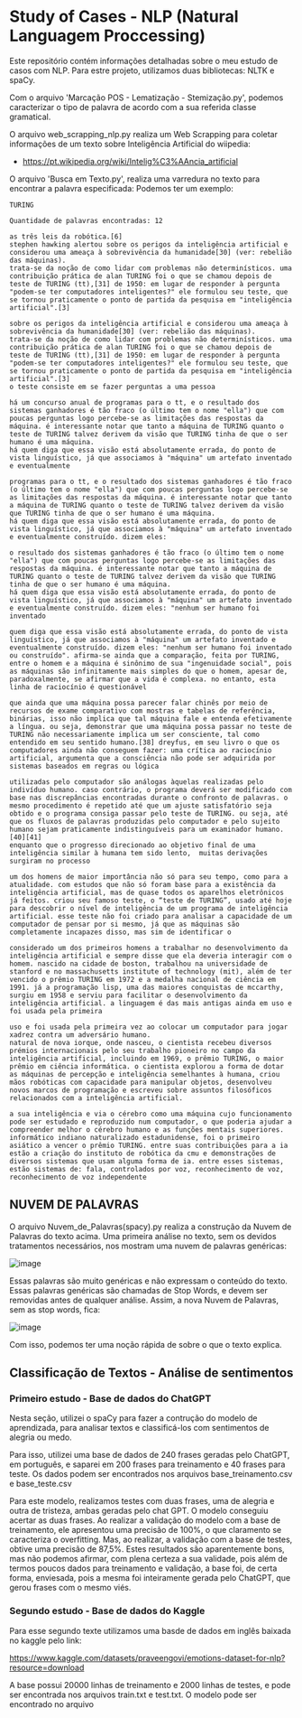 # Study of Cases - NLP (Natural Languagem Proccessing) 

Este repositório contém informações detalhadas sobre o meu estudo de casos com NLP.
Para estre projeto, utilizamos duas bibliotecas: NLTK e spaCy.

Com o arquivo 'Marcação POS - Lematização - Stemização.py', podemos caracterizar o tipo de palavra de acordo com a sua referida classe gramatical.

O arquivo web_scrapping_nlp.py realiza um Web Scrapping para coletar informações de um texto sobre Inteligência Artificial do wiipedia:
  - https://pt.wikipedia.org/wiki/Intelig%C3%AAncia_artificial

O arquivo 'Busca em Texto.py', realiza uma varredura no texto para encontrar a palavra especificada:
Podemos ter um exemplo:

```
TURING 

Quantidade de palavras encontradas: 12 

as três leis da robótica.[6]
stephen hawking alertou sobre os perigos da inteligência artificial e considerou uma ameaça à sobrevivência da humanidade[30] (ver: rebelião das máquinas).
trata-se da noção de como lidar com problemas não determinísticos. uma contribuição prática de alan TURING foi o que se chamou depois de teste de TURING (tt),[31] de 1950: em lugar de responder à pergunta "podem-se ter computadores inteligentes?" ele formulou seu teste, que se tornou praticamente o ponto de partida da pesquisa em "inteligência artificial".[3]

sobre os perigos da inteligência artificial e considerou uma ameaça à sobrevivência da humanidade[30] (ver: rebelião das máquinas).
trata-se da noção de como lidar com problemas não determinísticos. uma contribuição prática de alan TURING foi o que se chamou depois de teste de TURING (tt),[31] de 1950: em lugar de responder à pergunta "podem-se ter computadores inteligentes?" ele formulou seu teste, que se tornou praticamente o ponto de partida da pesquisa em "inteligência artificial".[3]
o teste consiste em se fazer perguntas a uma pessoa

há um concurso anual de programas para o tt, e o resultado dos sistemas ganhadores é tão fraco (o último tem o nome "ella") que com poucas perguntas logo percebe-se as limitações das respostas da máquina. é interessante notar que tanto a máquina de TURING quanto o teste de TURING talvez derivem da visão que TURING tinha de que o ser humano é uma máquina.
há quem diga que essa visão está absolutamente errada, do ponto de vista linguístico, já que associamos à "máquina" um artefato inventado e eventualmente

programas para o tt, e o resultado dos sistemas ganhadores é tão fraco (o último tem o nome "ella") que com poucas perguntas logo percebe-se as limitações das respostas da máquina. é interessante notar que tanto a máquina de TURING quanto o teste de TURING talvez derivem da visão que TURING tinha de que o ser humano é uma máquina.
há quem diga que essa visão está absolutamente errada, do ponto de vista linguístico, já que associamos à "máquina" um artefato inventado e eventualmente construído. dizem eles:

o resultado dos sistemas ganhadores é tão fraco (o último tem o nome "ella") que com poucas perguntas logo percebe-se as limitações das respostas da máquina. é interessante notar que tanto a máquina de TURING quanto o teste de TURING talvez derivem da visão que TURING tinha de que o ser humano é uma máquina.
há quem diga que essa visão está absolutamente errada, do ponto de vista linguístico, já que associamos à "máquina" um artefato inventado e eventualmente construído. dizem eles: "nenhum ser humano foi inventado

quem diga que essa visão está absolutamente errada, do ponto de vista linguístico, já que associamos à "máquina" um artefato inventado e eventualmente construído. dizem eles: "nenhum ser humano foi inventado ou construído". afirma-se ainda que a comparação, feita por TURING, entre o homem e a máquina é sinônimo de sua "ingenuidade social", pois as máquinas são infinitamente mais simples do que o homem, apesar de, paradoxalmente, se afirmar que a vida é complexa. no entanto, esta linha de raciocínio é questionável

que ainda que uma máquina possa parecer falar chinês por meio de recursos de exame comparativo com mostras e tabelas de referência, binárias, isso não implica que tal máquina fale e entenda efetivamente a língua. ou seja, demonstrar que uma máquina possa passar no teste de TURING não necessariamente implica um ser consciente, tal como entendido em seu sentido humano.[38] dreyfus, em seu livro o que os computadores ainda não conseguem fazer: uma crítica ao raciocínio artificial, argumenta que a consciência não pode ser adquirida por sistemas baseados em regras ou lógica

utilizadas pelo computador são análogas àquelas realizadas pelo indivíduo humano. caso contrário, o programa deverá ser modificado com base nas discrepâncias encontradas durante o confronto de palavras. o mesmo procedimento é repetido até que um ajuste satisfatório seja obtido e o programa consiga passar pelo teste de TURING. ou seja, até que os fluxos de palavras produzidas pelo computador e pelo sujeito humano sejam praticamente indistinguíveis para um examinador humano.[40][41]
enquanto que o progresso direcionado ao objetivo final de uma inteligência similar à humana tem sido lento,  muitas derivações surgiram no processo

um dos homens de maior importância não só para seu tempo, como para a atualidade. com estudos que não só foram base para a existência da inteligência artificial, mas de quase todos os aparelhos eletrônicos já feitos. criou seu famoso teste, o “teste de TURING”, usado até hoje para descobrir o nível de inteligência de um programa de inteligência artificial. esse teste não foi criado para analisar a capacidade de um computador de pensar por si mesmo, já que as máquinas são completamente incapazes disso, mas sim de identificar o

considerado um dos primeiros homens a trabalhar no desenvolvimento da inteligência artificial e sempre disse que ela deveria interagir com o homem. nascido na cidade de boston, trabalhou na universidade de stanford e no massachusetts institute of technology (mit), além de ter vencido o prêmio TURING em 1972 e a medalha nacional de ciência em 1991. já a programação lisp, uma das maiores conquistas de mccarthy, surgiu em 1958 e serviu para facilitar o desenvolvimento da inteligência artificial. a linguagem é das mais antigas ainda em uso e foi usada pela primeira

uso e foi usada pela primeira vez ao colocar um computador para jogar xadrez contra um adversário humano.
natural de nova iorque, onde nasceu, o cientista recebeu diversos prémios internacionais pelo seu trabalho pioneiro no campo da inteligência artificial, incluindo em 1969, o prêmio TURING, o maior prêmio em ciência informática. o cientista explorou a forma de dotar as máquinas de percepção e inteligência semelhantes à humana, criou mãos robóticas com capacidade para manipular objetos, desenvolveu novos marcos de programação e escreveu sobre assuntos filosóficos relacionados com a inteligência artificial.

a sua inteligência e via o cérebro como uma máquina cujo funcionamento pode ser estudado e reproduzido num computador, o que poderia ajudar a compreender melhor o cérebro humano e as funções mentais superiores.
informático indiano naturalizado estadunidense, foi o primeiro asiático a vencer o prêmio TURING. entre suas contribuições para a ia estão a criação do instituto de robótica da cmu e demonstrações de diversos sistemas que usam alguma forma de ia. entre esses sistemas, estão sistemas de: fala, controlados por voz, reconhecimento de voz, reconhecimento de voz independente

```

## NUVEM DE PALAVRAS

O arquivo Nuvem_de_Palavras(spacy).py realiza a construção da Nuvem de Palavras do texto acima.
Uma primeira análise no texto, sem os devidos tratamentos necessários, nos mostram uma nuvem de palavras genéricas:

![image](https://github.com/JesseOliveiraUFC/nlp/assets/97004339/12e64d15-f0d1-4dcc-a160-917bd93a445b)

Essas palavras são muito genéricas e não expressam o conteúdo do texto. Essas palavras genéricas são chamadas de Stop Words, e devem ser removidas antes de qualquer análise.
Assim, a nova Nuvem de Palavras, sem as stop words, fica:

![image](https://github.com/JesseOliveiraUFC/nlp/assets/97004339/deba29fc-4e82-482b-846c-2723ea9ac652)

Com isso, podemos ter uma noção rápida de sobre o que o texto explica.


## Classificação de Textos - Análise de sentimentos

### Primeiro estudo - Base de dados do ChatGPT

Nesta seção, utilizei o spaCy para fazer a contrução do modelo de aprendizada, para analisar textos e classificá-los com sentimentos de alegria ou medo.

Para isso, utilizei uma base de dados de 240 frases geradas pelo ChatGPT, em português, e saparei em 200 frases para treinamento e 40 frases para teste.
Os dados podem ser encontrados nos arquivos base_treinamento.csv e base_teste.csv

Para este modelo, realizamos testes com duas frases, uma de alegria e outra de tristeza, ambas geradas pelo chat GPT. O modelo conseguiu acertar as duas frases.
Ao realizar a validação do modelo com a base de treinamento, ele apresentou uma precisão de 100%, o que claramento se caracteriza o overfitting.
Mas, ao realizar, a validação com a base de testes, obtive uma precisão de 87,5%. Estes resultados são aparentemente bons, mas não podemos afirmar, com plena certeza a sua validade, 
pois além de termos poucos dados para treinamento e validação, a base foi, de certa forma, enviesada, pois a mesma foi inteiramente gerada pelo ChatGPT, que gerou frases com o mesmo viés.


### Segundo estudo - Base de dados do Kaggle

Para esse segundo texte utilizamos uma basde de dados em inglês baixada no kaggle pelo link: 

https://www.kaggle.com/datasets/praveengovi/emotions-dataset-for-nlp?resource=download

A base possui 20000 linhas de treinamento e 2000 linhas de testes, e pode ser encontrada nos arquivos train.txt e test.txt. O modelo pode ser encontrado no arquivo 
